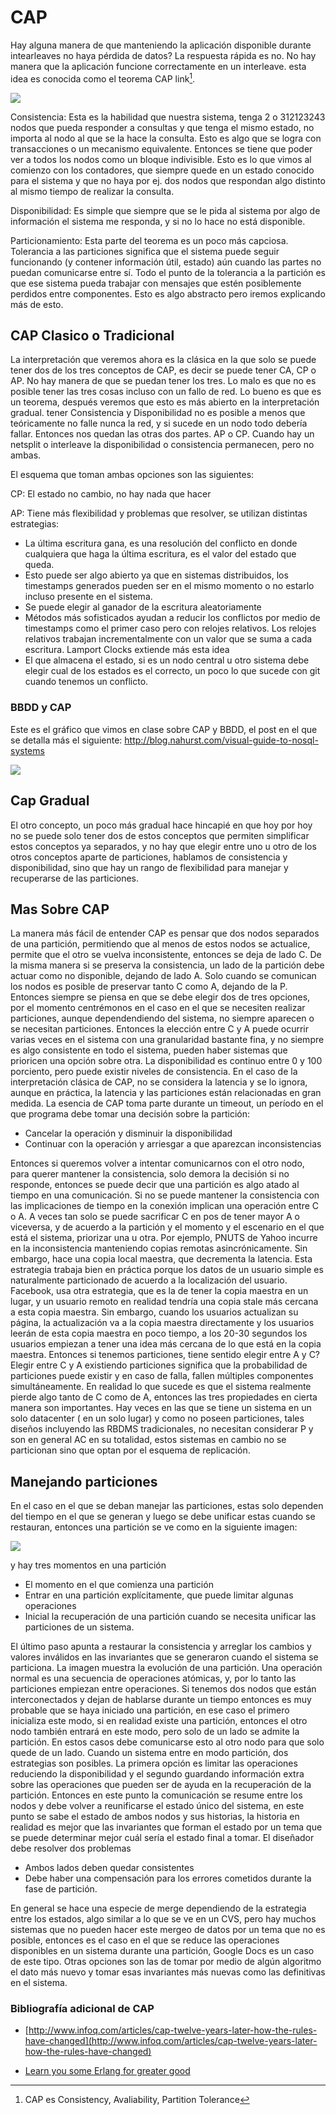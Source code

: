 # CAP

Hay alguna manera de que manteniendo la aplicación disponible durante intearleaves no haya pérdida de datos? 
La respuesta rápida es no. No hay manera que la aplicación funcione correctamente en un interleave. esta idea es conocida como el teorema CAP link[^first].

[^first]: CAP es Consistency, Avaliability, Partition Tolerance

<img src="~@/images/distribucion/image1.png" class='center iasc-image'>

Consistencia: Esta es la habilidad que nuestra sistema, tenga 2 o 312123243 nodos que pueda responder a consultas y que tenga el mismo estado, no importa al nodo al que se la hace la consulta. Esto es algo que se logra con transacciones o un mecanismo equivalente. Entonces se tiene que poder ver a todos los nodos como un bloque indivisible. Esto es lo que vimos al comienzo con los contadores, que siempre quede en un estado conocido para el sistema y que no haya por ej. dos nodos que respondan algo distinto al mismo tiempo de realizar la consulta.

Disponibilidad: Es simple que siempre que se le pida al sistema por algo de información el sistema me responda, y si no lo hace no está disponible.

Particionamiento: Esta parte del teorema es un poco más capciosa. Tolerancia a las particiones significa que el sistema puede seguir funcionando (y contener información útil, estado) aún cuando las partes no puedan comunicarse entre sí. Todo el punto de la tolerancia a la partición es que ese sistema pueda trabajar con mensajes que estén posiblemente perdidos entre componentes. Esto es algo abstracto pero iremos explicando más de esto. 

## CAP Clasico o Tradicional

La interpretación que veremos ahora es la clásica en la que solo se puede tener dos de los tres conceptos de CAP, es decir se puede tener CA, CP o AP. No hay manera de que se puedan tener los tres. Lo malo es que no es posible tener las tres cosas incluso con un fallo de red. Lo bueno es que es un teorema, después veremos que esto es más abierto en la interpretación gradual.  tener Consistencia y Disponibilidad no es posible a menos que teóricamente no falle nunca la red, y si sucede en un nodo todo debería fallar. Entonces nos quedan las otras dos partes. AP o CP. Cuando hay un netsplit o interleave la disponibilidad o consistencia permanecen, pero no ambas.

El esquema que toman ambas opciones son las siguientes:

CP: El estado no cambio, no hay nada que hacer

AP: Tiene más flexibilidad y problemas que resolver, se utilizan distintas estrategias:

- La última escritura gana, es una resolución del conflicto en donde cualquiera que haga la última escritura, es el valor del estado que queda.
- Esto puede ser algo abierto ya que en sistemas distribuidos, los timestamps generados pueden ser en el mismo momento o no estarlo incluso presente en el sistema.
- Se puede elegir al ganador de la escritura aleatoriamente
- Métodos más sofisticados ayudan a reducir los conflictos por medio de timestamps como el primer caso pero con relojes relativos. Los relojes relativos trabajan incrementalmente con un valor que se suma a cada escritura. Lamport Clocks extiende más esta idea
- El que almacena el estado, si es un nodo central u otro sistema debe elegir cual de los estados es el correcto, un poco lo que sucede con git cuando tenemos un conflicto.

### BBDD y CAP

Este es el gráfico que vimos en clase sobre CAP y BBDD, el post en el que se detalla más el siguiente:  http://blog.nahurst.com/visual-guide-to-nosql-systems

<img src="~@/images/distribucion/image14.png" class='center iasc-image'>

## Cap Gradual

El otro concepto, un poco más gradual hace hincapié en que hoy por hoy no se puede solo tener dos de estos conceptos que permiten simplificar estos conceptos ya separados, y no hay que elegir entre uno u otro de los otros conceptos aparte de particiones, hablamos de consistencia y disponibilidad, sino que hay un rango de flexibilidad para manejar y recuperarse de las particiones.


## Mas Sobre CAP

La manera más fácil de entender CAP es pensar que dos nodos separados de una partición, permitiendo que al menos de estos nodos se actualice, permite que el otro se vuelva inconsistente, entonces se deja de lado C.  De la misma manera si se preserva la consistencia, un lado de la partición debe actuar como no disponible, dejando de lado A. Solo cuando se comunican los nodos es posible de preservar tanto C como A, dejando de la P. Entonces siempre se piensa en que se debe elegir dos de tres opciones, por el momento centrémonos en el caso en el que se necesiten realizar particiones, aunque dependendiendo del sistema, no siempre aparecen o se necesitan particiones. Entonces la elección entre C y A puede ocurrir varias veces en el sistema con una granularidad bastante fina, y no siempre es algo consistente en todo el sistema, pueden haber sistemas que prioricen una opción sobre otra. La disponibilidad es continuo entre 0 y 100 porciento, pero puede existir niveles de consistencia.
En el caso de la interpretación clásica de CAP, no se considera la latencia y se lo ignora, aunque en práctica, la latencia y las particiones están relacionadas en gran medida. La esencia de CAP toma parte durante un timeout, un período en el que programa debe tomar una decisión sobre la partición:

- Cancelar la operación y disminuir la disponibilidad
- Continuar con la operación y arriesgar a que aparezcan inconsistencias

Entonces si queremos volver a intentar comunicarnos con el otro nodo, para querer mantener la consistencia, solo demora la decisión si no responde, entonces se puede decir que una partición es algo atado al tiempo en una comunicación. Si no se puede mantener la consistencia con las implicaciones de tiempo en la conexión implican una operación entre C o A. A veces tan solo se puede sacrificar C en pos de tener mayor A o viceversa, y de acuerdo a la partición y el momento y el escenario en el que está el sistema, priorizar una u otra. Por ejemplo, PNUTS de Yahoo incurre en la inconsistencia manteniendo copias remotas asincrónicamente. Sin embargo, hace una copia local maestra, que decrementa la latencia. Esta estrategia trabaja bien en práctica porque los datos de un usuario simple es naturalmente particionado de acuerdo a la localización del usuario. Facebook, usa otra estrategia,  que es la de tener la copia maestra en un lugar, y un usuario remoto en realidad tendría una copia stale más cercana a esta copia maestra. Sin embargo, cuando los usuarios actualizan su página, la actualización va a la copia maestra directamente y los usuarios leerán de esta copia maestra en poco tiempo, a los 20-30 segundos los usuarios empiezan a tener una idea más cercana de lo que está en la copia maestra.
Entonces si tenemos particiones, tiene sentido elegir entre A y C? Elegir entre C y A existiendo particiones significa que la probabilidad de particiones puede existir y en caso de falla, fallen múltiples componentes simultáneamente. En realidad lo que sucede es que el sistema realmente pierde algo tanto de C como de A, entonces las tres propiedades en cierta manera son importantes. Hay veces en las que se tiene un sistema en un solo datacenter ( en un solo lugar) y como no poseen particiones, tales diseños incluyendo las RBDMS tradicionales, no necesitan considerar P y son en general AC en su totalidad, estos sistemas en cambio no se particionan sino que optan por el esquema de replicación.

## Manejando particiones

En el caso en el que se deban manejar las particiones, estas solo dependen del tiempo en el que se generan y luego se debe unificar estas cuando se restauran, entonces una partición se ve como en la siguiente imagen: 

<img src="~@/images/distribucion/image11.jpg" class='center'>

y hay tres momentos en una partición

- El momento en el que comienza una partición
- Entrar en una partición explícitamente, que puede limitar algunas operaciones
- Inicial la recuperación de una partición cuando se necesita unificar las particiones de un sistema.

El último paso apunta a restaurar la consistencia y arreglar los cambios y valores inválidos en las invariantes que se generaron cuando el sistema se particiona. La imagen muestra la evolución de una partición. Una operación normal es una secuencia de operaciones atómicas, y, por lo tanto las particiones empiezan entre operaciones. Si tenemos dos nodos que están interconectados y dejan de hablarse durante un tiempo entonces es muy probable que se haya iniciado una partición, en ese caso el primero inicializa este modo, si en realidad existe una partición, entonces el otro nodo también entrará en este modo, pero solo de un lado se admite la partición. En estos casos debe comunicarse esto al otro nodo para que solo quede de un lado. Cuando un sistema entre en modo partición, dos estrategias son posibles. La primera opción es limitar las operaciones reduciendo la disponibilidad y el segundo guardando información extra sobre las operaciones que pueden ser de ayuda en la recuperación de la partición.
Entonces en este punto la comunicación se resume entre los nodos y debe volver a reunificarse el estado único del sistema, en este punto se sabe el estado de ambos nodos y sus historias, la historia en realidad es mejor que las invariantes que forman el estado por un tema que se puede determinar mejor cuál sería el estado final a tomar. El diseñador debe resolver dos problemas

- Ambos lados deben quedar consistentes 
- Debe haber una compensación para los errores cometidos durante la fase de partición.

En general se hace una especie de merge dependiendo de la estrategia entre los estados, algo similar a lo que se ve en un CVS, pero hay muchos sistemas que no pueden hacer este mergeo de datos por un tema que no es posible, entonces es el caso en el que se reduce las operaciones disponibles en un sistema durante una partición, Google Docs es un caso de este tipo. Otras opciones son las de tomar por medio de algún algoritmo el dato más nuevo y tomar esas invariantes más nuevas como las definitivas en el sistema.



### Bibliografía adicional de CAP

- [http://www.infoq.com/articles/cap-twelve-years-later-how-the-rules-have-changed](http://www.infoq.com/articles/cap-twelve-years-later-how-the-rules-have-changed)

- [Learn you some Erlang for greater good](https://learnyousomeerlang.com/distribunomicon)